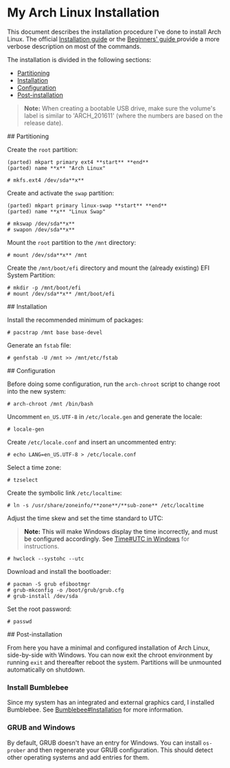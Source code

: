 # My Arch Linux Installation

This document describes the installation procedure I've done to install Arch Linux. The official [Installation guide](https://wiki.archlinux.org/index.php/Installation_guide) or the [Beginners' guide ](https://wiki.archlinux.org/index.php/Beginners%27_guide) provide a more verbose description on most of the commands.

The installation is divided in the following sections:

* [Partitioning](#partitioning)
* [Installation](#installation)
* [Configuration](#configuration)
* [Post-installation](#post-installation)

> **Note:** When creating a bootable USB drive, make sure the volume's label is similar to 'ARCH_201611' (where the numbers are based on the release date).

<a name="partitioning"/>
## Partitioning

Create the `root` partition:

```
(parted) mkpart primary ext4 **start** **end**
(parted) name **x** "Arch Linux"
```

```
# mkfs.ext4 /dev/sda**x**
```

Create and activate the `swap` partition:

```
(parted) mkpart primary linux-swap **start** **end**
(parted) name **x** "Linux Swap"
```

```
# mkswap /dev/sda**x**
# swapon /dev/sda**x**
```

Mount the `root` partition to the `/mnt` directory:

    # mount /dev/sda**x** /mnt

Create the `/mnt/boot/efi` directory and mount the (already existing) EFI System Partition:

    # mkdir -p /mnt/boot/efi
    # mount /dev/sda**x** /mnt/boot/efi

<a name="installation"/>
## Installation

Install the recommended minimum of packages:

    # pacstrap /mnt base base-devel

Generate an `fstab` file:

    # genfstab -U /mnt >> /mnt/etc/fstab

<a name="configuration"/>
## Configuration

Before doing some configuration, run the `arch-chroot` script to change root into the new system:

    # arch-chroot /mnt /bin/bash

Uncomment `en_US.UTF-8` in `/etc/locale.gen` and generate the locale:

    # locale-gen

Create `/etc/locale.conf` and insert an uncommented entry:

    # echo LANG=en_US.UTF-8 > /etc/locale.conf

Select a time zone:

    # tzselect

Create the symbolic link `/etc/localtime`:

    # ln -s /usr/share/zoneinfo/**zone**/**sub-zone** /etc/localtime

Adjust the time skew and set the time standard to UTC:

> **Note:** This will make Windows display the time incorrectly, and must be configured accordingly. See [Time#UTC in Windows](https://wiki.archlinux.org/index.php/Time#UTC_in_Windows) for instructions.

    # hwclock --systohc --utc

Download and install the bootloader:

    # pacman -S grub efibootmgr
    # grub-mkconfig -o /boot/grub/grub.cfg
    # grub-install /dev/sda

Set the root password:

    # passwd

<a name="post-installation"/>
## Post-installation

From here you have a minimal and configured installation of Arch Linux, side-by-side with Windows. You can now exit the chroot environment by running `exit` and thereafter reboot the system. Partitions will be unmounted automatically on shutdown.

### Install Bumblebee

Since my system has an integrated and external graphics card, I installed Bumblebee. See [Bumblebee#Installation](https://wiki.archlinux.org/index.php/bumblebee#Installation) for more information.

### GRUB and Windows

By default, GRUB doesn't have an entry for Windows. You can install `os-prober` and then regenerate your GRUB configuration. This should detect other operating systems and add entries for them.
